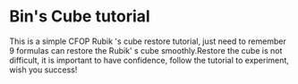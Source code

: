 # Bin's Cube tutorial
This is a simple CFOP Rubik 's cube restore tutorial, just need to remember 9 formulas can restore the Rubik' s cube smoothly.Restore the cube is not difficult, it is important to have confidence, follow the tutorial to experiment, wish you success!

